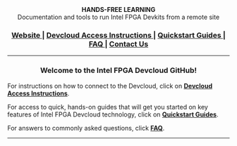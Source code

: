 

<div align="center">
  <strong>HANDS-FREE LEARNING</strong>
</div>
<div align="center">
 Documentation and tools to run Intel FPGA Devkits from a remote site 
</div>

<div align="center">
  <h3>
    <a href="https://software.intel.com/en-us/devcloud/FPGA">
      Website
    </a>
    <span> | </span>
    <a href="https://github.com/intel/FPGA-Devcloud/tree/master/main/Devcloud_Access_Instructions#devcloud-access-instructions">
      Devcloud Access Instructions
    </a>
    <span> | </span>
    <a href="https://github.com/intel/FPGA-Devcloud/tree/master/main/QuickStartGuides#Contents">
      Quickstart Guides
    </a>
    <span> | </span>
    <!-- <a href="https://github.com/intel/FPGA-Devcloud/tree/master/main/FAQ#FAQ"> -->
    <!--   CLI -->
    <!-- </a> -->
    <!-- <span> | </span> -->
    <a href="https://github.com/intel/FPGA-Devcloud/tree/master/main/FAQ#faq">
      FAQ
    </a>
    <span> | </span>
    <a href="https://forums.intel.com/s/">
      Contact Us
    </a>
  </h3>
</div>

------

<div align="center">
    <h3><strong>Welcome to the Intel FPGA Devcloud GitHub!
        </strong>
        </h3>
</div>

For instructions on how to connect to the Devcloud, click on **[Devcloud Access Instructions](https://github.com/intel/FPGA-Devcloud/tree/master/main/Devcloud_Access_Instructions#devcloud-access-instructions)**. 

For access to quick, hands-on guides that will get you started on key features of Intel FPGA Devcloud technology, click on [**Quickstart Guides**](https://github.com/intel/FPGA-Devcloud/tree/master/main/QuickStartGuides#Contents).

For answers to commonly asked questions, click [**FAQ**](https://github.com/intel/FPGA-Devcloud/tree/master/main/FAQ#faq).

------


